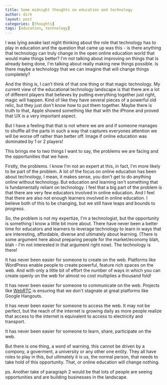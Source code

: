 ```yaml
---
title: Some midnight thoughts on education and technology
author: dirk
layout: post
categories: [thoughts]
tags: [education, technology]
---
```


I was lying awake last night thinking about the role that technology has to play in education and the question that came up was this - is there anything that technology can truly change in the open online education world that would make things better? I'm not talking about improving on things that is already being done, I'm talking about really making new things possible. Is there maybe a technology that we can imagine that will change things completely?

And the thing is, I can't think of that one thing or that magic technology. My current view of the educational technology landscape is that there are a lot of different players that believes by putting everything together just right, magic will happen. Kind of like they have several pieces of a powerful old relic, but they just don't know how to put them together. Maybe there is truth to that, Apple showed something like that with the iPhone and proved that UX is a very important aspect.

But I have a feeling that that is not where we are and if someone manages to shuffle all the parts in such a way that captures everyones attention we will be worse off rather than better off. Image if online education was dominated by 1 or 2 players!

This brings me to two things I want to say, the problems we are facing and the opportunities that we have.

Firstly, the problems. I know I'm not an expert at this, in fact, I'm more likely to be part of the problem. A lot of the focus on online education has been about technology, I mean, it makes sense, you don't get to do anything online without technology. But education and learning isn't something that is fundamentally reliant on technology. I feel that a big part of the problem is that there are very few educators involved in online education. And I feel that there are also not enough learners involved in online education. I believe both of this to be changing, but we still have leaps and bounds to progress.

So, the problem is not my expertize, I'm a technologist, but the opportunity is something I know a little bit more about. There have never been a better time for educators and learners to leverage technology to learn in ways that are interesting, affordable, diverse and ultimately about learning. (There is some argument here about preparing people for the market/economy blah, blah - I'm not interested in that argument right now). The technology is there!

It has never been easier for someone to create on the web. Platforms like WordPress enable people to create powerful, feature rich spaces on the web. And with only a little bit of effort the number of ways in which you can create openly on the web for almost no cost multiplies a thousand fold!

It has never been easier for someone to communicate on the web. Projects like [WebRTC](http://www.webrtc.org/) is ensuring that we don't stagnate at great platforms like Google Hangouts.

It has never been easier for someone to access the web. It may not be perfect, but the reach of the internet is growing daily as more people realize that access to the internet is equivalent to access to electricity and transport.

It has never been easier for someone to learn, share, participate on the web.

But there is one thing, a word of warning, this cannot be driven by a compony, a goverment, a university or any other one entity. They all have roles to play in this, but ultimately it is us, the normal person, that needs to take hold of this opportunity. That, or online education will change nothing.


ps. Another take of paragraph 2 would be that lots of people are seeing opportunities and are building businesses in the landscape.

